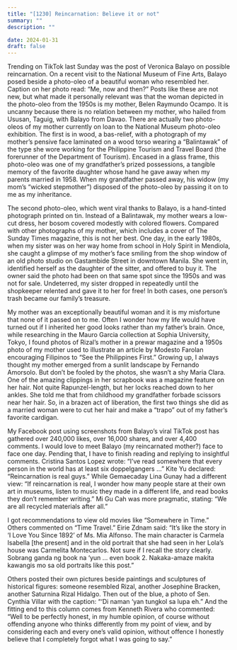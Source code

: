 ```yaml
---
title: "[1230] Reincarnation: Believe it or not"
summary: ""
description: ""

date: 2024-01-31
draft: false
---
```


Trending on TikTok last Sunday was the post of Veronica Balayo on possible reincarnation. On a recent visit to the National Museum of Fine Arts, Balayo posed beside a photo-oleo of a beautiful woman who resembled her. Caption on her photo read: “Me, now and then?” Posts like these are not new, but what made it personally relevant was that the woman depicted in the photo-oleo from the 1950s is my mother, Belen Raymundo Ocampo. It is uncanny because there is no relation between my mother, who hailed from Ususan, Taguig, with Balayo from Davao. There are actually two photo-oleos of my mother currently on loan to the National Museum photo-oleo exhibition. The first is in wood, a bas-relief, with a photograph of my mother’s pensive face laminated on a wood torso wearing a “Balintawak” of the type she wore working for the Philippine Tourism and Travel Board (the forerunner of the Department of Tourism). Encased in a glass frame, this photo-oleo was one of my grandfather’s prized possessions, a tangible memory of the favorite daughter whose hand he gave away when my parents married in 1958. When my grandfather passed away, his widow (my mom’s “wicked stepmother”) disposed of the photo-oleo by passing it on to me as my inheritance.

The second photo-oleo, which went viral thanks to Balayo, is a hand-tinted photograph printed on tin. Instead of a Balintawak, my mother wears a low-cut dress, her bosom covered modestly with colored flowers. Compared with other photographs of my mother, which includes a cover of The Sunday Times magazine, this is not her best. One day, in the early 1980s, when my sister was on her way home from school in Holy Spirit in Mendiola, she caught a glimpse of my mother’s face smiling from the shop window of an old photo studio on Gastambide Street in downtown Manila. She went in, identified herself as the daughter of the sitter, and offered to buy it. The owner said the photo had been on that same spot since the 1950s and was not for sale. Undeterred, my sister dropped in repeatedly until the shopkeeper relented and gave it to her for free! In both cases, one person’s trash became our family’s treasure.

My mother was an exceptionally beautiful woman and it is my misfortune that none of it passed on to me. Often I wonder how my life would have turned out if I inherited her good looks rather than my father’s brain. Once, while researching in the Mauro Garcia collection at Sophia University, Tokyo, I found photos of Rizal’s mother in a prewar magazine and a 1950s photo of my mother used to illustrate an article by Modesto Farolan encouraging Filipinos to “See the Philippines First.” Growing up, I always thought my mother emerged from a sunlit landscape by Fernando Amorsolo. But don’t be fooled by the photos, she wasn’t a shy Maria Clara. One of the amazing clippings in her scrapbook was a magazine feature on her hair. Not quite Rapunzel-length, but her locks reached down to her ankles. She told me that from childhood my grandfather forbade scissors near her hair. So, in a brazen act of liberation, the first two things she did as a married woman were to cut her hair and make a “trapo” out of my father’s favorite cardigan.

My Facebook post using screenshots from Balayo’s viral TikTok post has gathered over 240,000 likes, over 16,000 shares, and over 4,400 comments. I would love to meet Balayo (my reincarnated mother?) face to face one day. Pending that, I have to finish reading and replying to insightful comments. Cristina Santos Lopez wrote: “I’ve read somewhere that every person in the world has at least six doppelgangers …” Kite Yu declared: “Reincarnation is real guys.” While Gemaecaday Lina Gunay had a different view: “If reincarnation is real, I wonder how many people stare at their own art in museums, listen to music they made in a different life, and read books they don’t remember writing.” Mi Gu Cah was more pragmatic, stating: “We are all recycled materials after all.”

I got recommendations to view old movies like “Somewhere in Time.” Others commented on “Time Travel.” Eirie Zdnam said: “It’s like the story in ‘I Love You Since 1892’ of Ms. Mia Alfonso. The main character is Carmela Isabella [the present] and in the old portrait that she had seen in her Lola’s house was Carmelita Montecarlos. Not sure if I recall the story clearly. Sobrang ganda ng book na ‘yun … even book 2. Nakaka-amaze makita kawangis mo sa old portraits like this post.”

Others posted their own pictures beside paintings and sculptures of historical figures: someone resembled Rizal, another Josephine Bracken, another Saturnina Rizal Hidalgo. Then out of the blue, a photo of Sen. Cynthia Villar with the caption: “‘Di naman ‘yan tungkol sa lupa eh.” And the fitting end to this column comes from Kenneth Rivera who commented: “Well to be perfectly honest, in my humble opinion, of course without offending anyone who thinks differently from my point of view, and by considering each and every one’s valid opinion, without offence I honestly believe that I completely forgot what I was going to say.”
